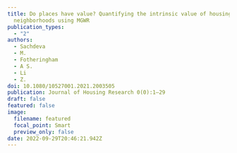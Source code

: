```yaml
---
title: Do places have value? Quantifying the intrinsic value of housing
  neighborhoods using MGWR
publication_types:
  - "2"
authors:
  - Sachdeva
  - M.
  - Fotheringham
  - A S.
  - Li
  - Z.
doi: 10.1080/10527001.2021.2003505
publication: Journal of Housing Research 0(0):1–29
draft: false
featured: false
image:
  filename: featured
  focal_point: Smart
  preview_only: false
date: 2022-09-29T20:46:21.942Z
---
```

